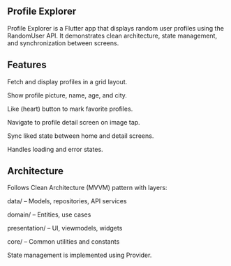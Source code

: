 ## Profile Explorer

Profile Explorer is a Flutter app that displays random user profiles using the RandomUser API. It demonstrates clean architecture, state management, and synchronization between screens.

## Features

Fetch and display profiles in a grid layout.

Show profile picture, name, age, and city.

Like (heart) button to mark favorite profiles.

Navigate to profile detail screen on image tap.

Sync liked state between home and detail screens.

Handles loading and error states.

## Architecture

Follows Clean Architecture (MVVM) pattern with layers:

data/ – Models, repositories, API services

domain/ – Entities, use cases

presentation/ – UI, viewmodels, widgets

core/ – Common utilities and constants

State management is implemented using Provider.
